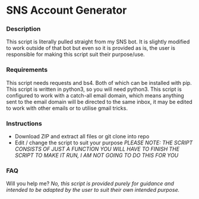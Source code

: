 # SNS Account Generator

### Description
This script is literally pulled straight from my SNS bot. It is slightly modified to work outside of that bot but even so it is provided as is, the user is responsible for making this script suit their purpose/use.

### Requirements
This script needs requests and bs4. Both of which can be installed with pip.
This script is written in python3, so you will need python3.
This script is configured to work with a catch-all email domain, which means anything sent to the email domain will be directed to the same inbox, it may be edited to work with other emails or to utilise gmail tricks.

### Instructions
- Download ZIP and extract all files or git clone into repo
- Edit / change the script to suit your purpose
*PLEASE NOTE: THE SCRIPT CONSISTS OF JUST A FUNCTION YOU WILL HAVE TO FINISH THE SCRIPT TO MAKE IT RUN, I AM NOT GOING TO DO THIS FOR YOU*

### FAQ
Will you help me?
*No, this script is provided purely for guidance and intended to be adapted by the user to suit their own intended purpose.*
